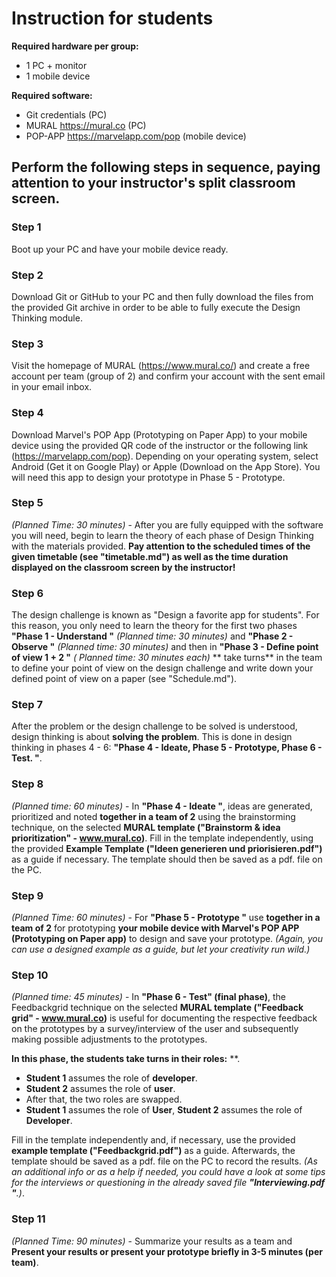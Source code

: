 

# **Instruction for students**

**Required hardware per group:**
* 1 PC + monitor
* 1 mobile device

**Required software:**
* Git credentials (PC)
* MURAL https://mural.co (PC)
* POP-APP https://marvelapp.com/pop (mobile device)



## Perform the following steps in sequence, paying attention to your instructor's split classroom screen.

### Step 1
Boot up your PC and have your mobile device ready.

### Step 2
Download Git or GitHub to your PC and then fully download the files from the provided Git archive in order to be able to fully execute the Design Thinking module.

### Step 3
Visit the homepage of MURAL (https://www.mural.co/) and create a free account per team (group of 2) and confirm your account with the sent email in your email inbox.

### Step 4
Download Marvel's POP App (Prototyping on Paper App) to your mobile device using the provided QR code of the instructor or the following link (https://marvelapp.com/pop).
Depending on your operating system, select Android (Get it on Google Play) or Apple (Download on the App Store). You will need this app to design your prototype in Phase 5 - Prototype.

### Step 5
*(Planned Time: 30 minutes)* - After you are fully equipped with the software you will need, begin to learn the theory of each phase of Design Thinking with the materials provided. 
**Pay attention to the scheduled times of the given timetable (see "timetable.md") as well as the time duration displayed on the classroom screen by the instructor!**

### Step 6
The design challenge is known as "Design a favorite app for students". 
For this reason, you only need to learn the theory for the first two phases **"Phase 1 - Understand "** *(Planned time: 30 minutes)* and **"Phase 2 - Observe "** *(Planned time: 30 minutes)* and then in **"Phase 3 - Define point of view 1 + 2 "** *( Planned time: 30 minutes each)* ** take turns** in the team to define your point of view on the design challenge and write down your defined point of view on a paper (see "Schedule.md").

### Step 7
After the problem or the design challenge to be solved is understood, design thinking is about **solving the problem**. 
This is done in design thinking in phases 4 - 6: **"Phase 4 - Ideate, Phase 5 - Prototype, Phase 6 - Test. "**.

### Step 8
*(Planned time: 60 minutes)* - In **"Phase 4 - Ideate "**, ideas are generated, prioritized and noted **together in a team of 2** using the brainstorming technique, on the selected **MURAL template ("Brainstorm & idea prioritization" - www.mural.co)**. 
Fill in the template independently, using the provided **Example Template ("Ideen generieren und priorisieren.pdf")** as a guide if necessary.
The template should then be saved as a pdf. file on the PC.

### Step 9
*(Planned Time: 60 minutes)* - For **"Phase 5 - Prototype "** use **together in a team of 2** for prototyping **your mobile device with Marvel's POP APP (Prototyping on Paper app)** to design and save your prototype. *(Again, you can use a designed example as a guide, but let your creativity run wild.)*

### Step 10
*(Planned time: 45 minutes)* - In **"Phase 6 - Test" (final phase)**, the Feedbackgrid technique on the selected **MURAL template ("Feedback grid" - www.mural.co)** is useful for documenting the respective feedback on the prototypes by a survey/interview of the user and subsequently making possible adjustments to the prototypes.

**In this phase, the students take turns in their roles:** **. 
* **Student 1** assumes the role of **developer**.
* **Student 2** assumes the role of **user**.
* After that, the two roles are swapped.
* **Student 1** assumes the role of **User**, **Student 2** assumes the role of **Developer**.

Fill in the template independently and, if necessary, use the provided **example template ("Feedbackgrid.pdf")** as a guide.
Afterwards, the template should be saved as a pdf. file on the PC to record the results. 
*(As an additional info or as a help if needed, you could have a look at some tips for the interviews or questioning in the already saved file **"Interviewing.pdf "**.)*.

### Step 11
*(Planned Time: 90 minutes)* - Summarize your results as a team and **Present your results or present your prototype briefly in 3-5 minutes (per team)**.

